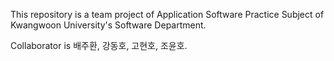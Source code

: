 This repository is a team project of Application Software Practice Subject of Kwangwoon University's Software Department.

Collaborator is 배주환, 강동호, 고현호, 조윤호.
